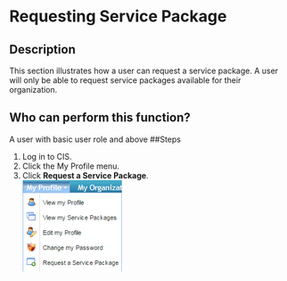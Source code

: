 # Requesting Service Package
## Description
This section illustrates how a user can request a service package. A user will only be able to request service packages available for their organization.
## Who can perform this function?
A user with basic user role and above
##Steps
1. Log in to CIS.
2. Click the My Profile menu.
3. Click **Request a Service Package**.     
![](rs-3.png)




